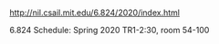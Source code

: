 # 

http://nil.csail.mit.edu/6.824/2020/index.html


6.824 Schedule: Spring 2020
TR1-2:30, room 54-100
